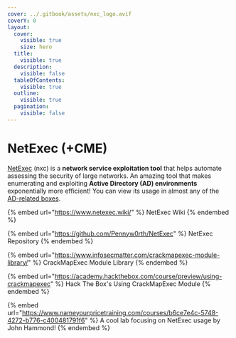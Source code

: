 ```yaml
---
cover: ../.gitbook/assets/nxc_logo.avif
coverY: 0
layout:
  cover:
    visible: true
    size: hero
  title:
    visible: true
  description:
    visible: false
  tableOfContents:
    visible: true
  outline:
    visible: true
  pagination:
    visible: false
---
```


# NetExec (+CME)

[NetExec](https://www.netexec.wiki/#netexec) (nxc) is a **network service exploitation tool** that helps automate assessing the security of large networks. An amazing tool that makes enumerating and exploiting **Active Directory (AD) environments** exponentially more efficient! You can view its usage in almost any of the [AD-related boxes](<../README (1).md#active-directory>).

{% embed url="https://www.netexec.wiki/" %}
NetExec Wiki
{% endembed %}

{% embed url="https://github.com/Pennyw0rth/NetExec" %}
NetExec Repository
{% endembed %}

{% embed url="https://www.infosecmatter.com/crackmapexec-module-library/" %}
CrackMapExec Module Library
{% endembed %}

{% embed url="https://academy.hackthebox.com/course/preview/using-crackmapexec" %}
Hack The Box's Using CrackMapExec Module
{% endembed %}

{% embed url="https://www.nameyourpricetraining.com/courses/b6ce7e4c-5748-4272-b776-c400481791f6" %}
A cool lab focusing on NetExec usage by John Hammond!
{% endembed %}
